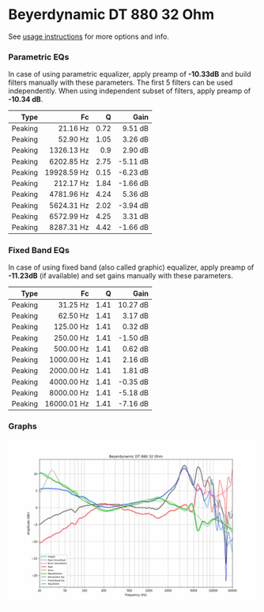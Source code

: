 # Beyerdynamic DT 880 32 Ohm
See [usage instructions](https://github.com/jaakkopasanen/AutoEq#usage) for more options and info.

### Parametric EQs
In case of using parametric equalizer, apply preamp of **-10.33dB** and build filters manually
with these parameters. The first 5 filters can be used independently.
When using independent subset of filters, apply preamp of **-10.34 dB**.

| Type    | Fc          |    Q | Gain     |
|--------:|------------:|-----:|---------:|
| Peaking | 21.16 Hz    | 0.72 | 9.51 dB  |
| Peaking | 52.90 Hz    | 1.05 | 3.26 dB  |
| Peaking | 1326.13 Hz  | 0.9  | 2.90 dB  |
| Peaking | 6202.85 Hz  | 2.75 | -5.11 dB |
| Peaking | 19928.59 Hz | 0.15 | -6.23 dB |
| Peaking | 212.17 Hz   | 1.84 | -1.66 dB |
| Peaking | 4781.96 Hz  | 4.24 | 5.36 dB  |
| Peaking | 5624.31 Hz  | 2.02 | -3.94 dB |
| Peaking | 6572.99 Hz  | 4.25 | 3.31 dB  |
| Peaking | 8287.31 Hz  | 4.42 | -1.66 dB |

### Fixed Band EQs
In case of using fixed band (also called graphic) equalizer, apply preamp of **-11.23dB**
(if available) and set gains manually with these parameters.

| Type    | Fc          |    Q | Gain     |
|--------:|------------:|-----:|---------:|
| Peaking | 31.25 Hz    | 1.41 | 10.27 dB |
| Peaking | 62.50 Hz    | 1.41 | 3.17 dB  |
| Peaking | 125.00 Hz   | 1.41 | 0.32 dB  |
| Peaking | 250.00 Hz   | 1.41 | -1.50 dB |
| Peaking | 500.00 Hz   | 1.41 | 0.62 dB  |
| Peaking | 1000.00 Hz  | 1.41 | 2.16 dB  |
| Peaking | 2000.00 Hz  | 1.41 | 1.81 dB  |
| Peaking | 4000.00 Hz  | 1.41 | -0.35 dB |
| Peaking | 8000.00 Hz  | 1.41 | -5.18 dB |
| Peaking | 16000.01 Hz | 1.41 | -7.16 dB |

### Graphs
![](./Beyerdynamic%20DT%20880%2032%20Ohm.png)